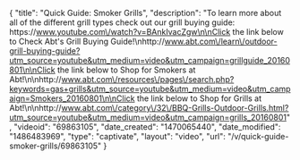 {
    "title": "Quick Guide: Smoker Grills",
    "description": "To learn more about all of the different grill types check out our grill buying guide: https:\/\/www.youtube.com\/watch?v=BAnkIvacZgw\n\nClick the link below to Check Abt's Grill Buying Guide!\nhttp:\/\/www.abt.com\/learn\/outdoor-grill-buying-guide?utm_source=youtube&utm_medium=video&utm_campaign=grillguide_20160801\n\nClick the link below  to Shop for Smokers at Abt!\n\nhttp:\/\/www.abt.com\/resources\/pages\/search.php?keywords=gas+grills&utm_source=youtube&utm_medium=video&utm_campaign=Smokers_20160801\n\nClick the link below to Shop for Grills at Abt!\n\nhttp:\/\/www.abt.com\/category\/32\/BBQ-Grills-Outdoor-Grills.html?utm_source=youtube&utm_medium=video&utm_campaign=grills_20160801",
    "videoid": "69863105",
    "date_created": "1470065440",
    "date_modified": "1486483969",
    "type": "captivate",
    "layout": "video",
    "url": "\/v\/quick-guide-smoker-grills\/69863105"
}